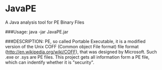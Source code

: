JavaPE
======

A Java analysis tool for PE Binary Files

###Usage:
java -jar JavaPE.jar

###DESCRIPTION:
PE, so called Portable Executable, it is a modified version of the Unix COFF (Common object File format) 
file format (http://en.wikipedia.org/wiki/COFF), that was designed by Microsoft. Such .exe or .sys are PE files. 
This project gets all information form a PE file, which can indentify whether it is "security".
